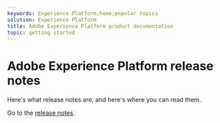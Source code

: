 ```yaml
---
keywords: Experience Platform;home;popular topics
solution: Experience Platform
title: Adobe Experience Platform product documentation
topic: getting started
---
```


# Adobe Experience Platform release notes

Here's what release notes are, and here's where you can read them.

Go to the [release notes](../release-notes/latest.md).